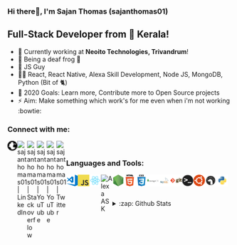 ### Hi there👋, I'm Sajan Thomas (sajanthomas01) 

## Full-Stack Developer from 🌴 Kerala!

- 🏢 Currently working at **Neoito Technologies, Trivandrum**!
- 🐸 Being a deaf frog 🤣
- 🎁 JS Guy
- 👨‍💻 React, React Native, Alexa Skill Development, Node JS, MongoDB, Python (Bit of 🐈)
- 🥅 2020 Goals: Learn more, Contribute more to Open Source projects
- ⚡ Aim: Make something which work's for me even when i'm not working :bowtie:

### Connect with me:

[<img align="left" alt="sajan.dev" width="22px" src="https://raw.githubusercontent.com/iconic/open-iconic/master/svg/globe.svg" />][website]
[<img align="left" alt="sajanthomas01 | LinkedIn" width="22px" src="https://cdn.jsdelivr.net/npm/simple-icons@v3/icons/linkedin.svg" />][linkedin]
[<img align="left" alt="sajanthomas01 | Stackoverflow" width="22px" src="https://cdn.jsdelivr.net/npm/simple-icons@3.6.0/icons/stackoverflow.svg" />][stackoverflow]
[<img align="left" alt="sajanthomas01 | YouTube" width="22px" src="https://cdn.jsdelivr.net/npm/simple-icons@v3/icons/youtube.svg" />][youtube]
[<img align="left" alt="sajanthomas01 | YouTube" width="22px" src="https://cdn.jsdelivr.net/npm/simple-icons@3.6.0/icons/medium.svg" />][medium]
[<img align="left" alt="sajanthomas01 | Twitter" width="22px" src="https://cdn.jsdelivr.net/npm/simple-icons@v3/icons/twitter.svg" />][twitter]

<br />

### Languages and Tools:

<img align="left" alt="Visual Studio Code" width="26px" src="https://raw.githubusercontent.com/github/explore/80688e429a7d4ef2fca1e82350fe8e3517d3494d/topics/visual-studio-code/visual-studio-code.png" />
<img align="left" alt="JavaScript" width="26px" src="https://raw.githubusercontent.com/github/explore/80688e429a7d4ef2fca1e82350fe8e3517d3494d/topics/javascript/javascript.png" />
<img align="left" alt="React" width="26px" src="https://raw.githubusercontent.com/github/explore/80688e429a7d4ef2fca1e82350fe8e3517d3494d/topics/react/react.png" />
<img align="left" alt="Alexa ASK" width="26px" src="https://m.media-amazon.com/images/G/01/AlexaDevPortal/alexa.CB473388935._CB1539290662_.png" />
<img align="left" alt="Node.js" width="26px" src="https://raw.githubusercontent.com/github/explore/80688e429a7d4ef2fca1e82350fe8e3517d3494d/topics/nodejs/nodejs.png" />
<img align="left" alt="HTML5" width="26px" src="https://raw.githubusercontent.com/github/explore/80688e429a7d4ef2fca1e82350fe8e3517d3494d/topics/html/html.png" />
<img align="left" alt="CSS3" width="26px" src="https://raw.githubusercontent.com/github/explore/80688e429a7d4ef2fca1e82350fe8e3517d3494d/topics/css/css.png" />
<img align="left" alt="MongoDB" width="26px" src="https://raw.githubusercontent.com/github/explore/80688e429a7d4ef2fca1e82350fe8e3517d3494d/topics/mongodb/mongodb.png" />
<img align="left" alt="MySQL" width="26px" src="https://raw.githubusercontent.com/github/explore/80688e429a7d4ef2fca1e82350fe8e3517d3494d/topics/mysql/mysql.png" />
<img align="left" alt="Git" width="26px" src="https://raw.githubusercontent.com/github/explore/80688e429a7d4ef2fca1e82350fe8e3517d3494d/topics/git/git.png" />
<img align="left" alt="Terminal" width="26px" src="https://raw.githubusercontent.com/github/explore/80688e429a7d4ef2fca1e82350fe8e3517d3494d/topics/terminal/terminal.png" />
<img align="left" alt="Ubuntu" width="26px" src="https://raw.githubusercontent.com/github/explore/80688e429a7d4ef2fca1e82350fe8e3517d3494d/topics/ubuntu/ubuntu.png" />
<img align="left" alt="Deno" width="26px" src="https://raw.githubusercontent.com/github/explore/361e2821e2dea67711cde99c9c40ed357061cf27/topics/deno/deno.png" />
<img align="left" alt="Python" width="26px" src="https://raw.githubusercontent.com/github/explore/361e2821e2dea67711cde99c9c40ed357061cf27/topics/python/python.png" />

## <br />

<details>
  <summary>:zap: Github Stats</summary>

  <img align="left" alt="sjanthomas01 Github Stats" src="https://github-readme-stats.vercel.app/api?username=sajanthomas01&include_all_commits=true&count_private=true&show_icons=true&line_height=20&title_color=7A7ADB&icon_color=2234AE&text_color=D3D3D3&bg_color=0,000000,130F40" />

</details>

[website]: https://sajan.dev
[twitter]: https://twitter.com/sajanthomas01
[youtube]: https://www.youtube.com/c/sajanthomas01
[linkedin]: https://www.linkedin.com/in/sajanthomas01/
[stackoverflow]: https://stackoverflow.com/users/8515675/sajanthomas01
[medium]: https://medium.com/@sajanthomas01
